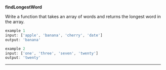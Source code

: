**findLongestWord**

Write a function that takes an array of words and returns the longest word in the array.

```js
example 1
input: ['apple', 'banana', 'cherry', 'date']
output: 'banana'

example 2
input: ['one', 'three', 'seven', 'twenty']
output: 'twenty'
```

---
